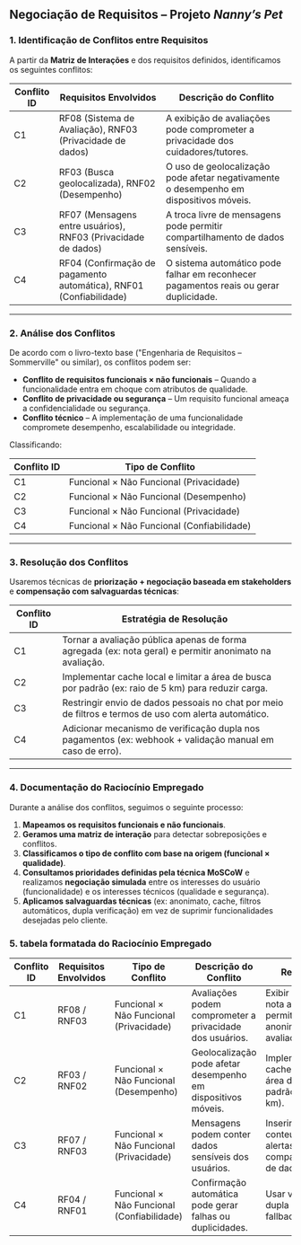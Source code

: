 ## Negociação de Requisitos – Projeto *Nanny’s Pet*

### 1. **Identificação de Conflitos entre Requisitos**

A partir da **Matriz de Interações** e dos requisitos definidos, identificamos os seguintes conflitos:

| Conflito ID | Requisitos Envolvidos                                              | Descrição do Conflito                                                                  |
| ----------- | ------------------------------------------------------------------ | -------------------------------------------------------------------------------------- |
| C1          | RF08 (Sistema de Avaliação), RNF03 (Privacidade de dados)          | A exibição de avaliações pode comprometer a privacidade dos cuidadores/tutores.        |
| C2          | RF03 (Busca geolocalizada), RNF02 (Desempenho)                     | O uso de geolocalização pode afetar negativamente o desempenho em dispositivos móveis. |
| C3          | RF07 (Mensagens entre usuários), RNF03 (Privacidade de dados)      | A troca livre de mensagens pode permitir compartilhamento de dados sensíveis.          |
| C4          | RF04 (Confirmação de pagamento automática), RNF01 (Confiabilidade) | O sistema automático pode falhar em reconhecer pagamentos reais ou gerar duplicidade.  |

---

### 2. **Análise dos Conflitos**

De acordo com o livro-texto base ("Engenharia de Requisitos – Sommerville" ou similar), os conflitos podem ser:

* **Conflito de requisitos funcionais × não funcionais** – Quando a funcionalidade entra em choque com atributos de qualidade.
* **Conflito de privacidade ou segurança** – Um requisito funcional ameaça a confidencialidade ou segurança.
* **Conflito técnico** – A implementação de uma funcionalidade compromete desempenho, escalabilidade ou integridade.

Classificando:

| Conflito ID | Tipo de Conflito                           |
| ----------- | ------------------------------------------ |
| C1          | Funcional × Não Funcional (Privacidade)    |
| C2          | Funcional × Não Funcional (Desempenho)     |
| C3          | Funcional × Não Funcional (Privacidade)    |
| C4          | Funcional × Não Funcional (Confiabilidade) |

---

### 3. **Resolução dos Conflitos**

Usaremos técnicas de **priorização + negociação baseada em stakeholders** e **compensação com salvaguardas técnicas**:

| Conflito ID | Estratégia de Resolução                                                                                   |
| ----------- | --------------------------------------------------------------------------------------------------------- |
| C1          | Tornar a avaliação pública apenas de forma agregada (ex: nota geral) e permitir anonimato na avaliação.   |
| C2          | Implementar cache local e limitar a área de busca por padrão (ex: raio de 5 km) para reduzir carga.       |
| C3          | Restringir envio de dados pessoais no chat por meio de filtros e termos de uso com alerta automático.     |
| C4          | Adicionar mecanismo de verificação dupla nos pagamentos (ex: webhook + validação manual em caso de erro). |

---

### 4. **Documentação do Raciocínio Empregado**

Durante a análise dos conflitos, seguimos o seguinte processo:

1. **Mapeamos os requisitos funcionais e não funcionais**.
2. **Geramos uma matriz de interação** para detectar sobreposições e conflitos.
3. **Classificamos o tipo de conflito com base na origem (funcional × qualidade)**.
4. **Consultamos prioridades definidas pela técnica MoSCoW** e realizamos **negociação simulada** entre os interesses do usuário (funcionalidade) e os interesses técnicos (qualidade e segurança).
5. **Aplicamos salvaguardas técnicas** (ex: anonimato, cache, filtros automáticos, dupla verificação) em vez de suprimir funcionalidades desejadas pelo cliente.

### 5. **tabela formatada do Raciocínio Empregado**

| Conflito ID | Requisitos Envolvidos | Tipo de Conflito                           | Descrição do Conflito                                         | Resolução                                                           |
| ----------- | --------------------- | ------------------------------------------ | ------------------------------------------------------------- | ------------------------------------------------------------------- |
| C1          | RF08 / RNF03          | Funcional × Não Funcional (Privacidade)    | Avaliações podem comprometer a privacidade dos usuários.      | Exibir apenas nota agregada e permitir anonimato nas avaliações.    |
| C2          | RF03 / RNF02          | Funcional × Não Funcional (Desempenho)     | Geolocalização pode afetar desempenho em dispositivos móveis. | Implementar cache e limitar área de busca padrão (ex: 5 km).        |
| C3          | RF07 / RNF03          | Funcional × Não Funcional (Privacidade)    | Mensagens podem conter dados sensíveis dos usuários.          | Inserir filtros de conteúdo e alertas de compartilhamento de dados. |
| C4          | RF04 / RNF01          | Funcional × Não Funcional (Confiabilidade) | Confirmação automática pode gerar falhas ou duplicidades.     | Usar verificação dupla (webhook + fallback manual).                 |
